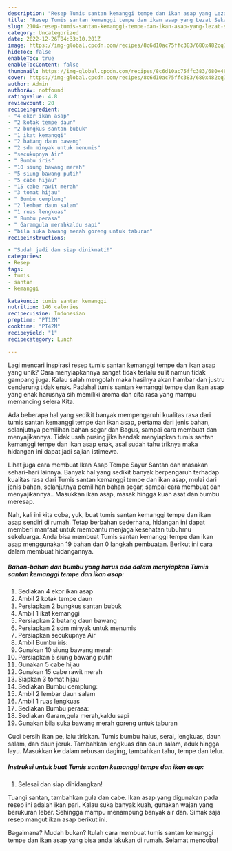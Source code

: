 ```yaml
---
description: "Resep Tumis santan kemanggi tempe dan ikan asap yang Lezat Sekali"
title: "Resep Tumis santan kemanggi tempe dan ikan asap yang Lezat Sekali"
slug: 2104-resep-tumis-santan-kemanggi-tempe-dan-ikan-asap-yang-lezat-sekali
category: Uncategorized
date: 2022-12-26T04:33:10.201Z
image: https://img-global.cpcdn.com/recipes/8c6d10ac75ffc383/680x482cq70/tumis-santan-kemanggi-tempe-dan-ikan-asap-foto-resep-utama.jpg
hideToc: false
enableToc: true
enableTocContent: false
thumbnail: https://img-global.cpcdn.com/recipes/8c6d10ac75ffc383/680x482cq70/tumis-santan-kemanggi-tempe-dan-ikan-asap-foto-resep-utama.jpg
cover: https://img-global.cpcdn.com/recipes/8c6d10ac75ffc383/680x482cq70/tumis-santan-kemanggi-tempe-dan-ikan-asap-foto-resep-utama.jpg
author: Admin
authorAv: notfound
ratingvalue: 4.8
reviewcount: 20
recipeingredient:
- "4 ekor ikan asap"
- "2 kotak tempe daun"
- "2 bungkus santan bubuk"
- "1 ikat kemanggi"
- "2 batang daun bawang"
- "2 sdm minyak untuk menumis"
- "secukupnya Air"
- " Bumbu iris"
- "10 siung bawang merah"
- "5 siung bawang putih"
- "5 cabe hijau"
- "15 cabe rawit merah"
- "3 tomat hijau"
- " Bumbu cemplung"
- "2 lembar daun salam"
- "1 ruas lengkuas"
- " Bumbu perasa"
- " Garamgula merahkaldu sapi"
- "bila suka bawang merah goreng untuk taburan"
recipeinstructions:

- "Sudah jadi dan siap dinikmati!"
categories:
- Resep
tags:
- tumis
- santan
- kemanggi

katakunci: tumis santan kemanggi 
nutrition: 146 calories
recipecuisine: Indonesian
preptime: "PT12M"
cooktime: "PT42M"
recipeyield: "1"
recipecategory: Lunch

---
```





Lagi mencari inspirasi resep tumis santan kemanggi tempe dan ikan asap yang unik? Cara menyiapkannya sangat tidak terlalu sulit namun tidak gampang juga. Kalau salah mengolah maka hasilnya akan hambar dan justru cenderung tidak enak. Padahal tumis santan kemanggi tempe dan ikan asap yang enak harusnya sih memiliki aroma dan cita rasa yang mampu memancing selera Kita.





Ada beberapa hal yang sedikit banyak mempengaruhi kualitas rasa dari tumis santan kemanggi tempe dan ikan asap, pertama dari jenis bahan, selanjutnya pemilihan bahan segar dan Bagus, sampai cara membuat dan menyajikannya. Tidak usah pusing jika hendak menyiapkan tumis santan kemanggi tempe dan ikan asap enak,      asal sudah tahu triknya maka hidangan ini dapat jadi sajian istimewa.














Lihat juga cara membuat Ikan Asap Tempe Sayur Santan dan masakan sehari-hari lainnya. Banyak hal yang sedikit banyak berpengaruh terhadap kualitas rasa dari Tumis santan kemanggi tempe dan ikan asap, mulai dari jenis bahan, selanjutnya pemilihan bahan segar, sampai cara membuat dan menyajikannya.. Masukkan ikan asap, masak hingga kuah asat dan bumbu meresap.






Nah, kali ini kita coba, yuk, buat tumis santan kemanggi tempe dan ikan asap sendiri di rumah. Tetap berbahan sederhana, hidangan ini dapat memberi manfaat untuk membantu menjaga kesehatan tubuhmu sekeluarga. Anda bisa membuat Tumis santan kemanggi tempe dan ikan asap menggunakan 19 bahan dan 0 langkah pembuatan. Berikut ini cara dalam membuat hidangannya.

<!--inarticleads1-->

##### Bahan-bahan dan bumbu yang harus ada dalam menyiapkan Tumis santan kemanggi tempe dan ikan asap:

1. Sediakan 4 ekor ikan asap
1. Ambil 2 kotak tempe daun
1. Persiapkan 2 bungkus santan bubuk
1. Ambil 1 ikat kemanggi
1. Persiapkan 2 batang daun bawang
1. Persiapkan 2 sdm minyak untuk menumis
1. Persiapkan secukupnya Air
1. Ambil  Bumbu iris:
1. Gunakan 10 siung bawang merah
1. Persiapkan 5 siung bawang putih
1. Gunakan 5 cabe hijau
1. Gunakan 15 cabe rawit merah
1. Siapkan 3 tomat hijau
1. Sediakan  Bumbu cemplung:
1. Ambil 2 lembar daun salam
1. Ambil 1 ruas lengkuas
1. Sediakan  Bumbu perasa:
1. Sediakan  Garam,gula merah,kaldu sapi
1. Gunakan bila suka bawang merah goreng untuk taburan


Cuci bersih ikan pe, lalu tiriskan. Tumis bumbu halus, serai, lengkuas, daun salam, dan daun jeruk. Tambahkan lengkuas dan daun salam, aduk hingga layu. Masukkan ke dalam rebusan daging, tambahkan tahu, tempe dan telur. 

<!--inarticleads2-->

##### Instruksi untuk buat Tumis santan kemanggi tempe dan ikan asap:


1. Selesai dan siap dihidangkan!

Tuangi santan, tambahkan gula dan cabe. Ikan asap yang digunakan pada resep ini adalah ikan pari. Kalau suka banyak kuah, gunakan wajan yang berukuran lebar. Sehingga mampu menampung banyak air dan. Simak saja resep mangut ikan asap berikut ini. 

Bagaimana? Mudah bukan? Itulah cara membuat tumis santan kemanggi tempe dan ikan asap yang bisa anda lakukan di rumah. Selamat mencoba!
